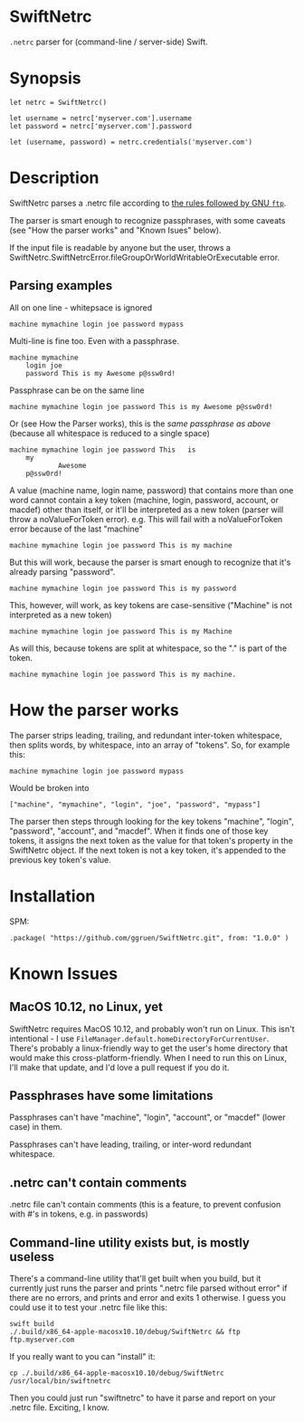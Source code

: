 # SwiftNetrc

`.netrc` parser for (command-line / server-side) Swift.

# Synopsis

    let netrc = SwiftNetrc()

    let username = netrc['myserver.com'].username
    let password = netrc['myserver.com'].password

    let (username, password) = netrc.credentials('myserver.com')

# Description

SwiftNetrc parses a .netrc file according to [the rules followed by GNU `ftp`](https://www.gnu.org/software/inetutils/manual/html_node/The-_002enetrc-file.html).

The parser is smart enough to recognize passphrases, with some caveats (see "How the parser works" and "Known Isues" below).

If the input file is readable by anyone but the user, throws a SwiftNetrc.SwiftNetrcError.fileGroupOrWorldWritableOrExecutable error.

## Parsing examples

All on one line - whitepsace is ignored

    machine mymachine login joe password mypass

Multi-line is fine too. Even with a passphrase.

    machine mymachine
        login joe
        password This is my Awesome p@ssw0rd!

Passphrase can be on the same line

    machine mymachine login joe password This is my Awesome p@ssw0rd!

Or (see How the Parser works), this is the *same passphrase as above* (because all whitespace is reduced to a single space)

    machine mymachine login joe password This   is
        my
                Awesome
        p@ssw0rd!

A value (machine name, login name, password) that contains more than one word cannot contain a key token (machine, login, password, account, or macdef) other than itself, or it'll be interpreted as a new token (parser will throw a noValueForToken error). e.g. This will fail with a noValueForToken error because of the last "machine"

    machine mymachine login joe password This is my machine

But this will work, because the parser is smart enough to recognize that it's already parsing "password".

    machine mymachine login joe password This is my password

This, however, will work, as key tokens are case-sensitive ("Machine" is not interpreted as a new token)

    machine mymachine login joe password This is my Machine

As will this, because tokens are split at whitespace, so the "." is part of the token.

    machine mymachine login joe password This is my machine.

# How the parser works

The parser strips leading, trailing, and redundant inter-token whitespace, then splits words, by whitespace, into an array of "tokens".
So, for example this:

    machine mymachine login joe password mypass

Would be broken into

    ["machine", "mymachine", "login", "joe", "password", "mypass"]

The parser then steps through looking for the key tokens "machine", "login", "password", "account", and "macdef". When it finds
one of those key tokens, it assigns the next token as the value for that token's property in the SwiftNetrc object.  If the next token
is not a key token, it's appended to the previous key token's value.

# Installation

SPM:

    .package( "https://github.com/ggruen/SwiftNetrc.git", from: "1.0.0" )

# Known Issues

## MacOS 10.12, no Linux, yet

SwiftNetrc requires MacOS 10.12, and probably won't run on Linux. This isn't intentional - I use
`FileManager.default.homeDirectoryForCurrentUser`. There's probably a linux-friendly way to get the user's home directory
that would make this cross-platform-friendly. When I need to run this on Linux, I'll make that update, and I'd love a pull request if
you do it.

## Passphrases have some limitations

Passphrases can't have "machine", "login", "account", or "macdef" (lower case) in them.

Passphrases can't have leading, trailing, or inter-word redundant whitespace.

## .netrc can't contain comments

.netrc file can't contain comments (this is a feature, to prevent confusion with #'s in tokens, e.g. in passwords)

## Command-line utility exists but, is mostly useless

There's a command-line utility that'll get built when you build, but it currently just runs the parser and prints ".netrc file parsed
without error" if there are no errors, and prints and error and exits 1 otherwise. I guess you could use it to test your .netrc file like this:

    swift build
    ./.build/x86_64-apple-macosx10.10/debug/SwiftNetrc && ftp ftp.myserver.com

If you really want to you can "install" it:

    cp ./.build/x86_64-apple-macosx10.10/debug/SwiftNetrc /usr/local/bin/swiftnetrc

Then you could just run "swiftnetrc" to have it parse and report on your .netrc file. Exciting, I know.
